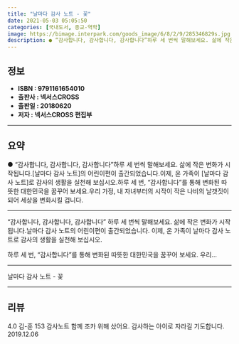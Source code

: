 ```yaml
---
title: "날마다 감사 노트 - 꽃"
date: 2021-05-03 05:05:50
categories: [국내도서, 종교-역학]
image: https://bimage.interpark.com/goods_image/6/8/2/9/285346829s.jpg
description: ● “감사합니다, 감사합니다, 감사합니다”하루 세 번씩 말해보세요. 삶에 작은 변화가 시작됩니다.[날마다 감사 노트]의 어린이편이 출간되었습니다.이제, 온 가족이 [날마다 감사 노트]로 감사의 생활을 실천해 보십시오.하루 세 번, “감사합니다”를 통해 변화된 따뜻한 대한민국을 꿈꾸어
---
```


## **정보**

- **ISBN : 9791161654010**
- **출판사 : 넥서스CROSS**
- **출판일 : 20180620**
- **저자 : 넥서스CROSS 편집부**

------



## **요약**

●  “감사합니다, 감사합니다, 감사합니다”하루 세 번씩 말해보세요. 삶에 작은 변화가 시작됩니다.[날마다 감사 노트]의 어린이편이 출간되었습니다.이제, 온 가족이 [날마다 감사 노트]로 감사의 생활을 실천해 보십시오.하루 세 번, “감사합니다”를 통해 변화된 따뜻한 대한민국을 꿈꾸어 보세요.우리 가정, 내 자녀부터의 시작이 작은 나비의 날갯짓이 되어 세상을 변화시킬 겁니다.

------

“감사합니다, 감사합니다, 감사합니다”
하루 세 번씩 말해보세요. 삶에 작은 변화가 시작됩니다.날마다 감사 노트의 어린이편이 출간되었습니다.
이제, 온 가족이 날마다 감사 노트로 감사의 생활을 실천해 보십시오.

하루 세 번, “감사합니다”를 통해 변화된 따뜻한 대한민국을 꿈꾸어 보세요.
우리... 

------


날마다 감사 노트 - 꽃 

------


## **리뷰** 

4.0 김-훈 153 감사노트 함께 조카 위해 샀어요. 감사하는 아이로 자라길 기도합니다. 2019.12.06 <br/>